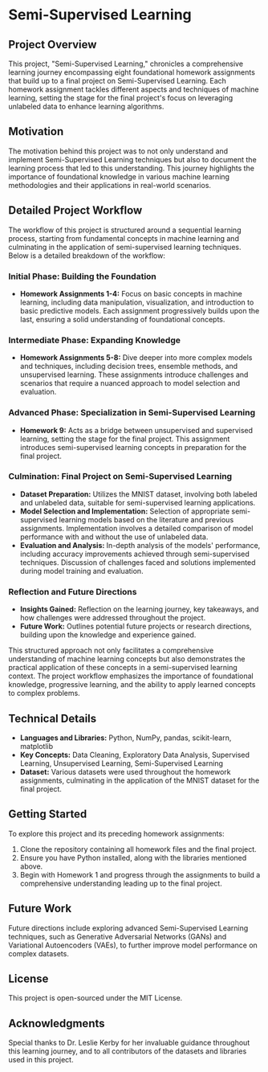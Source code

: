 # Semi-Supervised Learning

## Project Overview

This project, "Semi-Supervised Learning," chronicles a comprehensive learning journey encompassing eight foundational homework assignments that build up to a final project on Semi-Supervised Learning. Each homework assignment tackles different aspects and techniques of machine learning, setting the stage for the final project's focus on leveraging unlabeled data to enhance learning algorithms.

## Motivation

The motivation behind this project was to not only understand and implement Semi-Supervised Learning techniques but also to document the learning process that led to this understanding. This journey highlights the importance of foundational knowledge in various machine learning methodologies and their applications in real-world scenarios.

## Detailed Project Workflow

The workflow of this project is structured around a sequential learning process, starting from fundamental concepts in machine learning and culminating in the application of semi-supervised learning techniques. Below is a detailed breakdown of the workflow:

### Initial Phase: Building the Foundation

- **Homework Assignments 1-4:** Focus on basic concepts in machine learning, including data manipulation, visualization, and introduction to basic predictive models. Each assignment progressively builds upon the last, ensuring a solid understanding of foundational concepts.

### Intermediate Phase: Expanding Knowledge

- **Homework Assignments 5-8:** Dive deeper into more complex models and techniques, including decision trees, ensemble methods, and unsupervised learning. These assignments introduce challenges and scenarios that require a nuanced approach to model selection and evaluation.

### Advanced Phase: Specialization in Semi-Supervised Learning

- **Homework 9:** Acts as a bridge between unsupervised and supervised learning, setting the stage for the final project. This assignment introduces semi-supervised learning concepts in preparation for the final project.

### Culmination: Final Project on Semi-Supervised Learning

- **Dataset Preparation:** Utilizes the MNIST dataset, involving both labeled and unlabeled data, suitable for semi-supervised learning applications.
- **Model Selection and Implementation:** Selection of appropriate semi-supervised learning models based on the literature and previous assignments. Implementation involves a detailed comparison of model performance with and without the use of unlabeled data.
- **Evaluation and Analysis:** In-depth analysis of the models' performance, including accuracy improvements achieved through semi-supervised techniques. Discussion of challenges faced and solutions implemented during model training and evaluation.

### Reflection and Future Directions

- **Insights Gained:** Reflection on the learning journey, key takeaways, and how challenges were addressed throughout the project.
- **Future Work:** Outlines potential future projects or research directions, building upon the knowledge and experience gained.

This structured approach not only facilitates a comprehensive understanding of machine learning concepts but also demonstrates the practical application of these concepts in a semi-supervised learning context. The project workflow emphasizes the importance of foundational knowledge, progressive learning, and the ability to apply learned concepts to complex problems.

## Technical Details

- **Languages and Libraries:** Python, NumPy, pandas, scikit-learn, matplotlib
- **Key Concepts:** Data Cleaning, Exploratory Data Analysis, Supervised Learning, Unsupervised Learning, Semi-Supervised Learning
- **Dataset:** Various datasets were used throughout the homework assignments, culminating in the application of the MNIST dataset for the final project.

## Getting Started

To explore this project and its preceding homework assignments:
1. Clone the repository containing all homework files and the final project.
2. Ensure you have Python installed, along with the libraries mentioned above.
3. Begin with Homework 1 and progress through the assignments to build a comprehensive understanding leading up to the final project.

## Future Work

Future directions include exploring advanced Semi-Supervised Learning techniques, such as Generative Adversarial Networks (GANs) and Variational Autoencoders (VAEs), to further improve model performance on complex datasets.

## License

This project is open-sourced under the MIT License.

## Acknowledgments

Special thanks to Dr. Leslie Kerby for her invaluable guidance throughout this learning journey, and to all contributors of the datasets and libraries used in this project.
